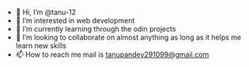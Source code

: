 - 👋 Hi, I’m @tanu-12
- 👀 I’m interested in web development
- 🌱 I’m currently learning through the odin projects
- 💞️ I’m looking to collaborate on almost anything as long as it helps me learn new skills
- 📫 How to reach me mail is tanupandey291099@gmail.com

<!---
tanu-12/tanu-12 is a ✨ special ✨ repository because its `README.md` (this file) appears on your GitHub profile.
You can click the Preview link to take a look at your changes.
--->
